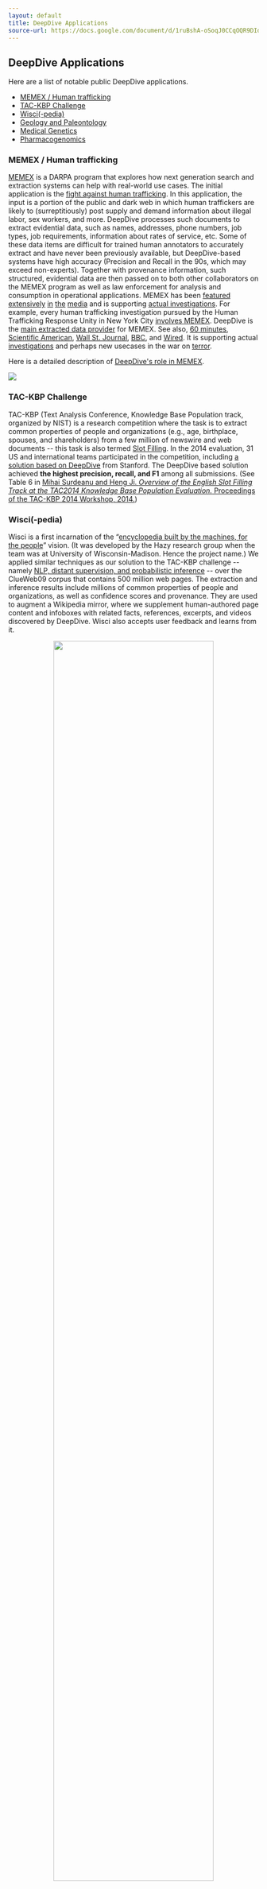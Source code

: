 ```yaml
---
layout: default
title: DeepDive Applications
source-url: https://docs.google.com/document/d/1ruBshA-oSoqJ0CCqOQR9DIdBWlfeA3fQs8qytmZyWPE/edit
---
```


## DeepDive Applications

Here are a list of notable public DeepDive applications.

* [MEMEX / Human trafficking](#memex)
* [TAC-KBP Challenge](#tac-kbp)
* [Wisci(-pedia)](#wisci)
* [Geology and Paleontology](#geo-paleo)
* [Medical Genetics](#genetics)
* [Pharmacogenomics](#pharmacogenomics)


<a name="memex"></a>
### MEMEX / Human trafficking

[MEMEX](http://www.darpa.mil/news-events/2014-02-09) is a DARPA program that explores how next generation search and extraction systems can help with real-world use cases.
The initial application is the [fight against human trafficking](http://www.cbsnews.com/news/new-search-engine-exposes-the-dark-web/).
In this application, the input is a portion of the public and dark web in which human traffickers are likely to (surreptitiously) post supply and demand information about illegal labor, sex workers, and more.
DeepDive processes such documents to extract evidential data, such as names, addresses, phone numbers, job types, job requirements, information about rates of service, etc.
Some of these data items are difficult for trained human annotators to accurately extract and have never been previously available, but DeepDive-based systems have high accuracy (Precision and Recall in the 90s, which may exceed non-experts).
Together with provenance information, such structured, evidential data are then passed on to both other collaborators on the MEMEX program as well as law enforcement for analysis and consumption in operational applications.
MEMEX has been [featured](http://www.scientificamerican.com/article/human-traffickers-caught-on-hidden-internet/) [extensively](http://www.wsj.com/articles/sleuthing-search-engine-even-better-than-google-1423703464) [in](http://www.wired.com/2015/02/darpa-memex-dark-web/) [the](http://www.bbc.com/news/technology-31808104) [media](http://www.defenseone.com/technology/2015/02/darpas-new-search-engine-puts-google-dust/105342) and is supporting [actual investigations](http://humantraffickingcenter.org/posts-by-htc-associates/memex-helps-find-human-trafficking-cases-online/).
For example, every human trafficking investigation pursued by the Human Trafficking Response Unity in New York City [involves MEMEX](http://humantraffickingcenter.org/posts-by-htc-associates/memex-helps-find-human-trafficking-cases-online/).
DeepDive is the [main extracted data provider](http://www.forbes.com/sites/thomasbrewster/2015/04/17/darpa-nasa-and-partners-show-off-memex/) for MEMEX.  See also, [60 minutes](http://www.cbsnews.com/news/new-search-engine-exposes-the-dark-web/), [Scientific American](http://www.scientificamerican.com/article/human-traffickers-caught-on-hidden-internet/), [Wall St. Journal](http://www.wsj.com/articles/sleuthing-search-engine-even-better-than-google-1423703464), [BBC](http://www.bbc.com/news/technology-31808104), and [Wired](http://www.wired.com/2015/02/darpa-memex-dark-web/). It is supporting actual [investigations](http://www.defenseone.com/technology/2015/02/darpas-new-search-engine-puts-google-dust/105342) and perhaps new usecases in the war on [terror](http://www.cnn.com/2015/05/12/politics/pentagon-isis-dark-web-google-internet/index.html).


Here is a detailed description of [DeepDive's role in MEMEX](memex).
<p><img src="{{site.baseurl}}/images/showcase/memex-human-trafficking.jpg"></p>


<a name="tac-kbp"></a>
### TAC-KBP Challenge
TAC-KBP (Text Analysis Conference, Knowledge Base Population track, organized by NIST) is a research competition where the task is to extract common properties of people and organizations (e.g., age, birthplace, spouses, and shareholders) from a few million of newswire and web documents -- this task is also termed [Slot Filling](http://surdeanu.info/kbp2014/KBP2014_TaskDefinition_EnglishSlotFilling_1.1.pdf).
In the 2014 evaluation, 31 US and international teams participated in the competition, including [a solution based on DeepDive](http://i.stanford.edu/hazy/papers/2014kbp-systemdescription.pdf) from Stanford.
The DeepDive based solution achieved **the highest precision, recall, and F1** among all submissions.
(See Table 6 in [Mihai Surdeanu and Heng Ji. *Overview of the English Slot Filling Track at the TAC2014 Knowledge Base Population Evaluation.* Proceedings of the TAC-KBP 2014 Workshop, 2014.](http://nlp.cs.rpi.edu/paper/sf2014overview.pdf))


<a name="wisci"></a>
### Wisci(-pedia)
Wisci is a first incarnation of the &ldquo;[encyclopedia built by the machines, for the people](https://www.youtube.com/watch?v=Q1IpE9_pBu4)&rdquo; vision.
(It was developed by the Hazy research group when the team was at University of Wisconsin-Madison. Hence the project name.)
We applied similar techniques as our solution to the TAC-KBP challenge -- namely [NLP, distant supervision, and probabilistic inference](http://www.cs.stanford.edu/people/chrismre/papers/deepdive_vlds.pdf) -- over the ClueWeb09 corpus that contains 500 million web pages.
The extraction and inference results include millions of common properties of people and organizations, as well as confidence scores and provenance.
They are used to augment a Wikipedia mirror, where we supplement human-authored page content and infoboxes with related facts, references, excerpts, and videos discovered by DeepDive.
Wisci also accepts user feedback and learns from it.
<p style="text-align:center;"><img style="width:80%;" src="{{site.baseurl}}/images/showcase/wisci.png"></p>


<a name="geo-paleo"></a>
### Geology and Paleontology
[Geology](http://en.wikipedia.org/wiki/Geology) studies history of the solid Earth; [paleontology](http://en.wikipedia.org/wiki/Paleontology) studies fossils and ancient organisms. At the core of both disciplines are discovery and knowledge sharing. In particular, the research communities have maintained two live databases: [Macrostrat](http://macrostrat.org/about.php), which contains tens of thousands of rock units and their attributes, and the [Paleobiology Database](https://paleobiodb.org/#/) (PBDB), which contains hundreds of thousands of taxonomic names and their attributes. However, both projects require researchers to laboriously sift through massive amounts of scientific publications, find relevant statements, and manually enter them into the database. For example, PBDB has taken approximately nine continuous person years to read from roughly 40K documents in the past two decades.
In collaboration with [Prof. Shanan Peters](http://geoscience.wisc.edu/geoscience/people/faculty/shanan-peters/) at UW-Madison, we developed two DeepDive programs, [GeoDeepDive](http://www.cs.stanford.edu/people/chrismre/papers/gdd_demo.pdf) and [PaleoDeepDive](http://journals.plos.org/plosone/article?id=10.1371/journal.pone.0113523), that process roughly 300K scientific documents (including text, tables, and figures). On the document set covered by both DeepDive and PBDB contributors (12K), DeepDive achieves recall roughly 2.5X that of humans, and precision that is as high as or higher than humans.
<p style="text-align:center;"><img style="width:80%;" src="{{site.baseurl}}/images/showcase/paleontology.jpg"></p>


<a name="genetics"></a>
### Medical Genetics
The body of literature in life sciences has been [growing at accelerating speeds](http://www.nlm.nih.gov/bsd/index_stats_comp.html) to the extent that it has been unrealistic for scientists to perform research solely based on reading and memorization (even with the help of keyword search).
As a result, there have been numerous initiatives to build structured knowledge bases from literature.
For example, [OMIM](http://omim.org/) is an authoritative database of human genes and genetic disorders.
It dates back to the 1960s, and so far contains about 6,000 hereditary diseases or phenotypes.
Because OMIM is curated by humans, it has been growing at a rate of [roughly 50 records / month for many years](http://omim.org/statistics/update).
In collaboration with [Prof.
Gill Bejerano](http://bejerano.stanford.edu/pi.html) at Stanford, we are developing DeepDive applications in the field of [medical genetics](http://en.wikipedia.org/wiki/Medical_genetics).
Specifically, we use DeepDive to extract mentions of genes, diseases, and phenotypes from the literature, and statistically infer their relationships.
<p><img src="{{site.baseurl}}/images/showcase/genetics.jpg"></p>


<a name="pharmacogenomics"></a>
### Pharmacogenomics
Understanding the interactions of small chemicals or drugs in the body is key for drug discovery.
However, the majority of this data resides in the biomedical literature and cannot be easily accessed.
The Pharmacogenomics Knowledgebase (PharmGKB, [www.pharmgkb.org](http://www.pharmgkb.org)) is a high quality database that aims to annotate the relationships between drugs, genes, diseases, genetic variation, and pathways in the literature.
With the exponential growth of the literature, manual curation requires prioritization of specific drugs or genes in order to stay up to date with current research.
In collaboration with [Emily Mallory](http://bmi.stanford.edu/people-directory/current-students.html#fourthyear) (PhD candidate in the Biomedical Informatics training program) and Prof. Russ Altman at Stanford, we are developing DeepDive applications in the field of pharmacogenomics.
Specifically, we use DeepDive to extract relations between genes, diseases, and drugs in order to predict novel pharmacological relationships.
<p><figure style="width:80%; margin:0 auto;">
<a href="https://www.pharmgkb.org/pathway/PA145011114"><img
    src="{{site.baseurl}}/images/showcase/PA145011114.png" style="display:block; margin:0 auto;"></a>
<figcaption><small>
<div>
  M. Whirl-Carrillo, E.M. McDonagh, J. M. Hebert, L. Gong, K. Sangkuhl, C.F. Thorn, R.B. Altman and T.E. Klein.
  "<a href="http://www.ncbi.nlm.nih.gov/pubmed/22992668">Pharmacogenomics Knowledge for Personalized Medicine</a>"
  <i>Clinical Pharmacology &amp; Therapeutics (2012) 92(4): 414-417.</i>
</div>
<div>
    Copyright PharmGKB. Permission has been given by PharmGKB and Stanford University.
</div>
</small></figcaption>
</figure></p>

